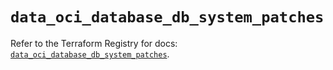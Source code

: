 # `data_oci_database_db_system_patches`

Refer to the Terraform Registry for docs: [`data_oci_database_db_system_patches`](https://registry.terraform.io/providers/oracle/oci/6.18.0/docs/data-sources/database_db_system_patches).
